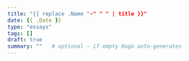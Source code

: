 ```yaml
---
title: "{{ replace .Name "-" " " | title }}"
date: {{ .Date }}
type: "essays"
tags: []
draft: true
summary: ""   # optional – if empty Hugo auto-generates
---
```

